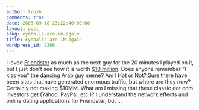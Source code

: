 ```yaml
---
author: troyh
comments: true
date: 2003-09-18 23:22:40+00:00
layout: post
slug: eyeballs-are-in-again
title: Eyeballs are IN Again
wordpress_id: 2366
---
```


I loved [Friendster](http://www.friendster.com) as much as the next guy for the 20 minutes I played on it, but I just don't see how it is worth [$10 million](http://cbs.marketwatch.com/news/story.asp?guid=%7B6931E0FF-BA12-423D-AC28-DA40DE825989%7D&siteid=mktw&dist=nbi).  Does anyone remember "I kiss you" the dancing Arab guy meme? Am I Hot or Not? Sure there have been sites that have generated enormous traffic, but where are they now?  Certainly not making $10MM.  What am I missing that these classic dot com investors get (Yahoo, PayPal, etc.)?  I understand the network effects and online dating applications for Friendster, but ...
